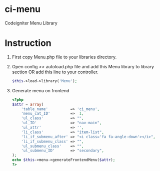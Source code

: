 # ci-menu
Codeigniter Menu Library

# Instruction 
1.  First copy Menu.php file to your libraries directory.
2.  Open config >> autoload.php file and add this Menu library to library section 
    OR
    add this line to your controller.

    ```php
    $this->load->library('Menu');
    ```

3.  Generate menu on frontend

    ```php
    <?php
    $attr = array(
        'table_name'          => 'ci_menu',
        'menu_cat_ID'         =>  1,
        'ul_class'            => "",
        'ul_ID'               => "nav-main",
        'ul_attr'             => '',
        'li_class'            => "item-list",
        'li_if_submenu_after' => "<i class='fa fa-angle-down'></i>",
        'li_if_submenu_class' => "",
        'ul_submenu_class'    => "",
        'ul_submenu_ID'       => "secondary",
    );
    echo $this->menu->generateFrontendMenu($attr);
    ?>    
    ```